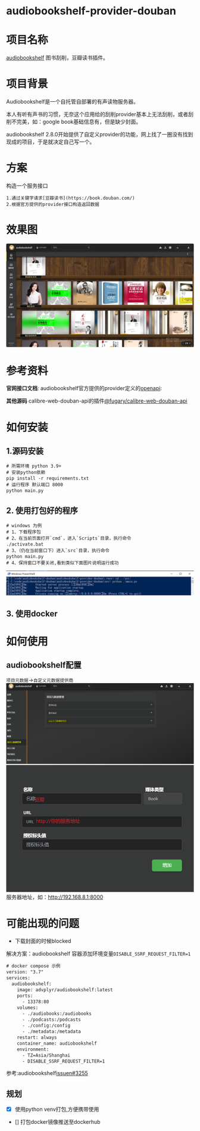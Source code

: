# audiobookshelf-provider-douban
# 项目名称
[audiobookshelf](https://www.audiobookshelf.org/) 图书刮削，豆瓣读书插件。

# 项目背景
Audiobookshelf是一个自托管自部署的有声读物服务器。

本人有听有声书的习惯，无奈这个应用给的刮削provider基本上无法刮削，或者刮削不完美，如：google book基础信息有，但是缺少封面。

audiobookshelf 2.8.0开始提供了自定义provider的功能，网上找了一圈没有找到现成的项目，于是就决定自己写一个。

# 方案
构造一个服务接口

    1.通过关键字请求[豆瓣读书](https://book.douban.com/)
    2.根据官方提供的provider接口构造返回数据

# 效果图
![效果图](./images/效果图.PNG)

# 参考资料
**官网接口文档**:
audiobookshelf官方提供的provider定义的[openapi](https://github.com/advplyr/audiobookshelf/blob/master/custom-metadata-provider-specification.yaml):

**其他源码**
calibre-web-douban-api的插件[@fugary/calibre-web-douban-api](https://github.com/fugary/calibre-web-douban-api)

# 如何安装
## 1.源码安装
```
# 所需环境 python 3.9+
# 安装python依赖
pip install -r requirements.txt
# 运行程序 默认端口 8000
python main.py
```

## 2. 使用打包好的程序
```
# windows 为例
# 1、下载程序包
# 2、在当前页面打开`cmd`，进入`Scripts`目录，执行命令
./activate.bat
# 3、（仍在当前窗口下）进入`src`目录，执行命令
python main.py
# 4、保持窗口不要关闭,看到类似下面图片说明运行成功
```
![效果图](./images/运行效果图-windows.PNG)

## 3. 使用docker


# 如何使用
## audiobookshelf配置
`项目元数据`->`自定义元数据提供商`
![自定义元数据1](./images/配置元数据管理-1.PNG)
![自定义元数据2](./images/配置元数据管理-2.PNG)
服务器地址，如：http://192.168.8.1:8000

# 可能出现的问题
* 下载封面的时候blocked

解决方案：audiobookshelf 容器添加环境变量`DISABLE_SSRF_REQUEST_FILTER=1`
```ymal
# docker compose 示例
version: "3.7"
services:
  audiobookshelf:
    image: advplyr/audiobookshelf:latest
    ports:
      - 13378:80
    volumes:
      - ./audiobooks:/audiobooks
      - ./podcasts:/podcasts
      - ./config:/config
      - ./metadata:/metadata
    restart: always
    container_name: audiobookshelf
    environment:
      - TZ=Asia/Shanghai
      - DISABLE_SSRF_REQUEST_FILTER=1
```
参考:audiobookshelf[issuen#3255](https://github.com/advplyr/audiobookshelf/issues/3257)





## 规划
- [x] 使用python venv打包,方便携带使用
- [] 打包docker镜像推送至dockerhub




